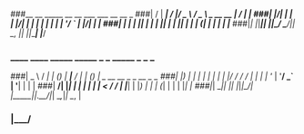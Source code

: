 ###__  __ _____ __  __  ___     ___            __  __ _
###|  \/  | ____|  \/  |/ _ \   / _ \ _ __ __ _|  \/  | |
###| |\/| |  _| | |\/| | | | | | | | | '__/ _` | |\/| | |
###| |  | | |___| |  | | |_| | | |_| | | | (_| | |  | | |___
###|_|  |_|_____|_|  |_|\___/   \___/|_|  \__, |_|  |_|_____|
                                       |___/
### ____   ____ _____ _____ _ _     _____  _     _ _
###|  _ \ / ___|  ___|_   _(_) | __|__  / | |   (_) |__  _ __ __ _ _ __ _   _
###| |_) | |  _| |_    | | | | |/ /  / /  | |   | | '_ \| '__/ _` | '__| | | |
###|  __/| |_| |  _|   | | | |   <  / /_  | |___| | |_) | | | (_| | |  | |_| |
###|_|    \____|_|     |_| |_|_|\_\/____| |_____|_|_.__/|_|  \__,_|_|   \__, |
###                                                                     |___/


